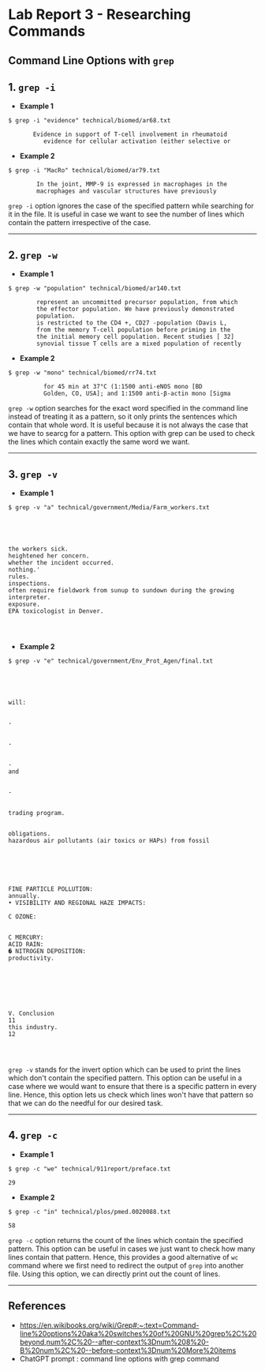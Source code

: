 # Lab Report 3 - Researching Commands

## Command Line Options with `grep`

## 1. `grep -i`

* **Example 1**
```
$ grep -i "evidence" technical/biomed/ar68.txt
```
```
       Evidence in support of T-cell involvement in rheumatoid
          evidence for cellular activation (either selective or
```
* **Example 2**
```
$ grep -i "MacRo" technical/biomed/ar79.txt
```
```
        In the joint, MMP-9 is expressed in macrophages in the
        macrophages and vascular structures have previously
```

`grep -i` option ignores the case of the specified pattern while searching for it in the file. It is useful in case we want to see the number of lines which contain the pattern irrespective of the case. 

---

## 2. `grep -w`

* **Example 1** 
```
$ grep -w "population" technical/biomed/ar140.txt
```
```
        represent an uncommitted precursor population, from which
        the effector population. We have previously demonstrated
        population.
        is restricted to the CD4 +, CD27 -population (Davis L,
        from the memory T-cell population before priming in the
        the initial memory cell population. Recent studies [ 32]
        synovial tissue T cells are a mixed population of recently
```

* **Example 2**

```
$ grep -w "mono" technical/biomed/rr74.txt
```
```
          for 45 min at 37°C (1:1500 anti-eNOS mono [BD
          Golden, CO, USA]; and 1:1500 anti-β-actin mono [Sigma
```

`grep -w` option searches for the exact word specified in the command line instead of treating it as a pattern, so it only prints the sentences which contain that whole word. It is useful because it is not always the case that we have to searcg for a pattern. This option with grep can be used to check the lines which contain exactly the same word we want.

---

## 3. `grep -v`

* **Example 1** 
```
$ grep -v "a" technical/government/Media/Farm_workers.txt
```
```




the workers sick.
heightened her concern.
whether the incident occurred.
nothing.'
rules.
inspections.
often require fieldwork from sunup to sundown during the growing
interpreter.
exposure.
EPA toxicologist in Denver.




```

* **Example 2**

```
$ grep -v "e" technical/government/Env_Prot_Agen/final.txt
```
```




will:


-


-


-
and


-


trading program.


obligations.
hazardous air pollutants (air toxics or HAPs) from fossil






FINE PARTICLE POLLUTION:
annually.
• VISIBILITY AND REGIONAL HAZE IMPACTS:

C OZONE:


C MERCURY:
ACID RAIN:
� NITROGEN DEPOSITION:
productivity.







V. Conclusion
11
this industry.
12




```

`grep -v` stands for the invert option which can be used to print the lines which don't contain the specified pattern. This option can be useful in a case where we would want to ensure that there is a specific pattern in every line. Hence, this option lets us check which lines won't have that pattern so that we can do the needful for our desired task.

---

## 4. `grep -c`

* **Example 1**
```
$ grep -c "we" technical/911report/preface.txt
```
```
29
```

* **Example 2** 

```
$ grep -c "in" technical/plos/pmed.0020088.txt
```
```
58
```

`grep -c` option returns the count of the lines which contain the specified pattern. This option can be useful in cases we just want to check how many lines contain that pattern. Hence, this provides a good alternative of `wc` command where we first need to redirect the output of `grep` into another file. Using this option, we can directly print out the count of lines.

---

## References

* https://en.wikibooks.org/wiki/Grep#:~:text=Command-line%20options%20aka%20switches%20of%20GNU%20grep%2C%20beyond,num%2C%20--after-context%3Dnum%208%20-B%20num%2C%20--before-context%3Dnum%20More%20items
* ChatGPT prompt : command line options with grep command
